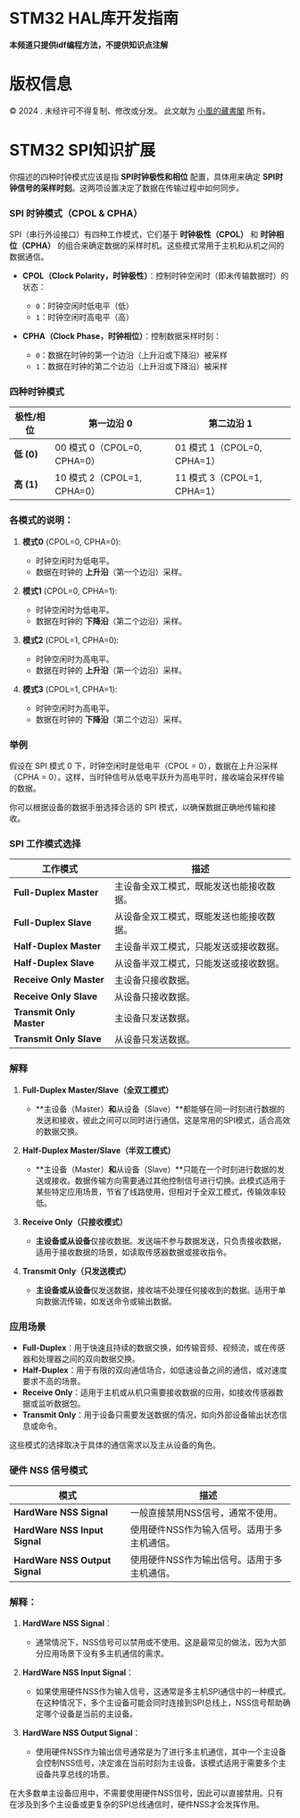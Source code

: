 # STM32 HAL库开发指南
**本频道只提供idf编程方法，不提供知识点注解**

# 版权信息

© 2024 . 未经许可不得复制、修改或分发。 此文献为 [小風的藏書閣](https://t.me/xfp2333) 所有。

# STM32 SPI知识扩展


你描述的四种时钟模式应该是指 **SPI时钟极性和相位** 配置，具体用来确定 **SPI时钟信号的采样时刻**。这两项设置决定了数据在传输过程中如何同步。

### SPI 时钟模式（CPOL & CPHA）

SPI（串行外设接口）有四种工作模式，它们基于 **时钟极性（CPOL）** 和 **时钟相位（CPHA）** 的组合来确定数据的采样时机。这些模式常用于主机和从机之间的数据通信。

- **CPOL（Clock Polarity，时钟极性）**：控制时钟空闲时（即未传输数据时）的状态：
  - `0`：时钟空闲时低电平（低）
  - `1`：时钟空闲时高电平（高）

- **CPHA（Clock Phase，时钟相位）**：控制数据采样时刻：
  - `0`：数据在时钟的第一个边沿（上升沿或下降沿）被采样
  - `1`：数据在时钟的第二个边沿（上升沿或下降沿）被采样

### 四种时钟模式

| 极性/相位   | 第一边沿 0            | 第二边沿 1            |
|-------------|-----------------------|-----------------------|
| **低 (0)**  | 00 模式 0（CPOL=0, CPHA=0） | 01 模式 1（CPOL=0, CPHA=1） |
| **高 (1)**  | 10 模式 2（CPOL=1, CPHA=0） | 11 模式 3（CPOL=1, CPHA=1） |

### 各模式的说明：
1. **模式0** (CPOL=0, CPHA=0):
   - 时钟空闲时为低电平。
   - 数据在时钟的 **上升沿**（第一个边沿）采样。
   
2. **模式1** (CPOL=0, CPHA=1):
   - 时钟空闲时为低电平。
   - 数据在时钟的 **下降沿**（第二个边沿）采样。
   
3. **模式2** (CPOL=1, CPHA=0):
   - 时钟空闲时为高电平。
   - 数据在时钟的 **上升沿**（第一个边沿）采样。
   
4. **模式3** (CPOL=1, CPHA=1):
   - 时钟空闲时为高电平。
   - 数据在时钟的 **下降沿**（第二个边沿）采样。

### 举例

假设在 SPI 模式 0 下，时钟空闲时是低电平（CPOL = 0），数据在上升沿采样（CPHA = 0）。这样，当时钟信号从低电平跃升为高电平时，接收端会采样传输的数据。

你可以根据设备的数据手册选择合适的 SPI 模式，以确保数据正确地传输和接收。

### SPI 工作模式选择

| 工作模式              | 描述                             |
|-----------------------|----------------------------------|
| **Full-Duplex Master** | 主设备全双工模式，既能发送也能接收数据。|
| **Full-Duplex Slave**  | 从设备全双工模式，既能发送也能接收数据。|
| **Half-Duplex Master** | 主设备半双工模式，只能发送或接收数据。|
| **Half-Duplex Slave**  | 从设备半双工模式，只能发送或接收数据。|
| **Receive Only Master**| 主设备只接收数据。|
| **Receive Only Slave** | 从设备只接收数据。|
| **Transmit Only Master**| 主设备只发送数据。|
| **Transmit Only Slave**| 从设备只发送数据。|

### 解释
1. **Full-Duplex Master/Slave（全双工模式）**
   - **主设备（Master）**和**从设备（Slave）**都能够在同一时刻进行数据的发送和接收，彼此之间可以同时进行通信。这是常用的SPI模式，适合高效的数据交换。
  
2. **Half-Duplex Master/Slave（半双工模式）**
   - **主设备（Master）**和**从设备（Slave）**只能在一个时刻进行数据的发送或接收。数据传输方向需要通过其他控制信号进行切换。此模式适用于某些特定应用场景，节省了线路使用，但相对于全双工模式，传输效率较低。

3. **Receive Only（只接收模式）**
   - **主设备或从设备**仅接收数据。发送端不参与数据发送，只负责接收数据，适用于接收数据的场景，如读取传感器数据或接收指令。

4. **Transmit Only（只发送模式）**
   - **主设备或从设备**仅发送数据，接收端不处理任何接收到的数据。适用于单向数据流传输，如发送命令或输出数据。

### 应用场景
- **Full-Duplex**：用于快速且持续的数据交换，如传输音频、视频流，或在传感器和处理器之间的双向数据交换。
- **Half-Duplex**：用于有限的双向通信场合，如低速设备之间的通信，或对速度要求不高的场景。
- **Receive Only**：适用于主机或从机只需要接收数据的应用，如接收传感器数据或监听数据包。
- **Transmit Only**：用于设备只需要发送数据的情况，如向外部设备输出状态信息或命令。

这些模式的选择取决于具体的通信需求以及主从设备的角色。

### 硬件 NSS 信号模式

| **模式**                         | **描述**                             |
|----------------------------------|--------------------------------------|
| **HardWare NSS Signal**          | 一般直接禁用NSS信号，通常不使用。  |
| **HardWare NSS Input Signal**    | 使用硬件NSS作为输入信号。适用于多主机通信。 |
| **HardWare NSS Output Signal**   | 使用硬件NSS作为输出信号。适用于多主机通信。 |

### 解释：
1. **HardWare NSS Signal**：
   - 通常情况下，NSS信号可以禁用或不使用。这是最常见的做法，因为大部分应用场景下没有多主机通信的需求。

2. **HardWare NSS Input Signal**：
   - 如果使用硬件NSS作为输入信号，这通常是多主机SPI通信中的一种模式。在这种情况下，多个主设备可能会同时连接到SPI总线上，NSS信号帮助确定哪个设备是当前的主设备。

3. **HardWare NSS Output Signal**：
   - 使用硬件NSS作为输出信号通常是为了进行多主机通信，其中一个主设备会控制NSS信号，决定谁在当前时刻为主设备。该模式适用于需要多个主设备共享总线的场景。

在大多数单主设备应用中，不需要使用硬件NSS信号，因此可以直接禁用。只有在涉及到多个主设备或更复杂的SPI总线通信时，硬件NSS才会发挥作用。